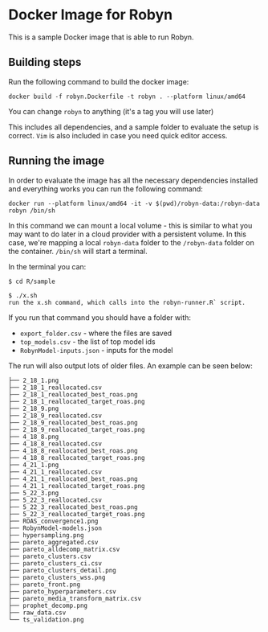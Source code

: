 # Docker Image for Robyn

This is a sample Docker image that is able to run Robyn.

## Building steps

Run the following command to build the docker image:
```
docker build -f robyn.Dockerfile -t robyn . --platform linux/amd64
```
You can change `robyn` to anything (it's a tag you will use later)

This includes all dependencies, and a sample folder to evaluate the
setup is correct. `Vim` is also included in case you need quick
editor access.

## Running the image

In order to evaluate the image has all the necessary dependencies
installed and everything works you can run the following command:

```
docker run --platform linux/amd64 -it -v $(pwd)/robyn-data:/robyn-data robyn /bin/sh
```
In this command we can mount a local volume - this is similar to what you may want to do
later in a cloud provider with a persistent volume. In this case, we're mapping a local
`robyn-data` folder to the `/robyn-data` folder on the container. `/bin/sh` will start
a terminal.

In the terminal you can:
```
$ cd R/sample

$ ./x.sh
run the x.sh command, which calls into the robyn-runner.R` script.
```

If you run that command you should have a folder with:

- `export_folder.csv` - where the files are saved
- `top_models.csv` - the list of top model ids
- `RobynModel-inputs.json` - inputs for the model

The run will also output lots of older files. An example can be seen below:


```
├── 2_18_1.png
├── 2_18_1_reallocated.csv
├── 2_18_1_reallocated_best_roas.png
├── 2_18_1_reallocated_target_roas.png
├── 2_18_9.png
├── 2_18_9_reallocated.csv
├── 2_18_9_reallocated_best_roas.png
├── 2_18_9_reallocated_target_roas.png
├── 4_18_8.png
├── 4_18_8_reallocated.csv
├── 4_18_8_reallocated_best_roas.png
├── 4_18_8_reallocated_target_roas.png
├── 4_21_1.png
├── 4_21_1_reallocated.csv
├── 4_21_1_reallocated_best_roas.png
├── 4_21_1_reallocated_target_roas.png
├── 5_22_3.png
├── 5_22_3_reallocated.csv
├── 5_22_3_reallocated_best_roas.png
├── 5_22_3_reallocated_target_roas.png
├── ROAS_convergence1.png
├── RobynModel-models.json
├── hypersampling.png
├── pareto_aggregated.csv
├── pareto_alldecomp_matrix.csv
├── pareto_clusters.csv
├── pareto_clusters_ci.csv
├── pareto_clusters_detail.png
├── pareto_clusters_wss.png
├── pareto_front.png
├── pareto_hyperparameters.csv
├── pareto_media_transform_matrix.csv
├── prophet_decomp.png
├── raw_data.csv
└── ts_validation.png
```

